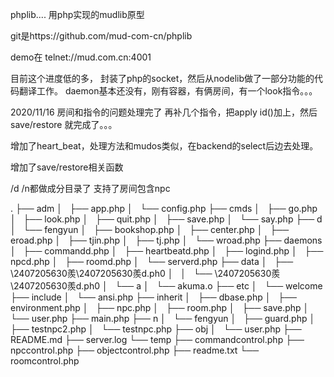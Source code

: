 phplib....
用php实现的mudlib原型

git是https://github.com/mud-com-cn/phplib

demo在 telnet://mud.com.cn:4001

目前这个进度低的多，
封装了php的socket，然后从nodelib做了一部分功能的代码翻译工作。
daemon基本还没有，刚有容器，有俩房间，有一个look指令。。。

2020/11/16
房间和指令的问题处理完了
再补几个指令，把apply id()加上，然后save/restore
就完成了。。。

增加了heart_beat，处理方法和mudos类似，在backend的select后边去处理。

增加了save/restore相关函数

/d /n都做成分目录了
支持了房间包含npc

.
├── adm
│   ├── app.php
│   └── config.php
├── cmds
│   ├── go.php
│   ├── look.php
│   ├── quit.php
│   ├── save.php
│   └── say.php
├── d
│   └── fengyun
│       ├── bookshop.php
│       ├── center.php
│       ├── eroad.php
│       ├── tjin.php
│       ├── tj.php
│       └── wroad.php
├── daemons
│   ├── commandd.php
│   ├── heartbeatd.php
│   ├── logind.php
│   ├── npcd.php
│   ├── roomd.php
│   └── serverd.php
├── data
│   ├── \2407205630羨\2407205630羨d.ph0
│   │   └── \2407205630羨\2407205630羨d.ph0
│   └── a
│       └── akuma.o
├── etc
│   └── welcome
├── include
│   └── ansi.php
├── inherit
│   ├── dbase.php
│   ├── environment.php
│   ├── npc.php
│   ├── room.php
│   ├── save.php
│   └── user.php
├── main.php
├── n
│   └── fengyun
│       ├── guard.php
│       ├── testnpc2.php
│       └── testnpc.php
├── obj
│   └── user.php
├── README.md
├── server.log
└── temp
    ├── commandcontrol.php
    ├── npccontrol.php
    ├── objectcontrol.php
    ├── readme.txt
    └── roomcontrol.php

